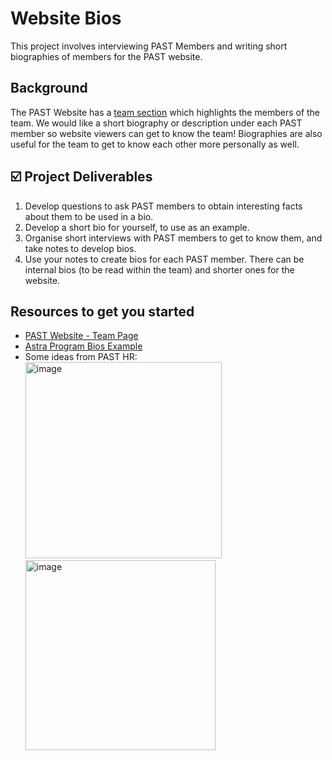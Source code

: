 # Website Bios
This project involves interviewing PAST Members and writing short biographies of members for the PAST website.

## Background
The PAST Website has a [team section](https://perthaerospace.com/team) which highlights the members of the team. We would like
a short biography or description under each PAST member so website viewers can get to know the team! Biographies are also 
useful for the team to get to know each other more personally as well.

## ☑️ Project Deliverables
1. Develop questions to ask PAST members to obtain interesting facts about them to be used in a bio. 
2. Develop a short bio for yourself, to use as an example.
3. Organise short interviews with PAST members to get to know them, and take notes to develop bios.
4. Use your notes to create bios for each PAST member. There can be internal bios (to be read within the team) and shorter ones
   for the website.

## Resources to get you started
- [PAST Website - Team Page](https://perthaerospace.com/team)
- [Astra Program Bios Example](https://astra.ayaa.com.au/team/)
- Some ideas from PAST HR:
  <img width="314" alt="image" src="https://github.com/user-attachments/assets/9b29cc81-4aa0-4e8f-a743-4e9baf93b402" />
  <img width="304" alt="image" src="https://github.com/user-attachments/assets/62814348-6a20-4bb4-b1c8-dc016a21b02a" />

